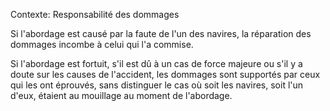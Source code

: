Contexte: Responsabilité des dommages

Si l'abordage est causé par la faute de l'un des navires, la réparation des dommages incombe à celui qui l'a commise.

Si l'abordage est fortuit, s'il est dû à un cas de force majeure ou s'il y a doute sur les causes de l'accident, les dommages sont supportés par ceux qui les ont éprouvés, sans distinguer le cas où soit les navires, soit l'un d'eux, étaient au mouillage au moment de l'abordage.